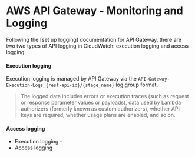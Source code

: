 # AWS API Gateway - Monitoring and Logging

Following the [set up logging] documentation for API Gateway, there are two two types of API logging in CloudWatch: execution logging and access logging.

#### Execution logging

Execution logging is managed by API Gateway via the `API-Gateway-Execution-Logs_{rest-api-id}/{stage_name}` log group format.

> The logged data includes errors or execution traces (such as request or response parameter values or payloads), data used by Lambda authorizers (formerly known as custom authorizers), whether API keys are required, whether usage plans are enabled, and so on.

#### Access logging

- Execution logging - 
- Access logging



[1]: https://docs.aws.amazon.com/apigateway/latest/developerguide/set-up-logging.html#set-up-access-logging-permissions
